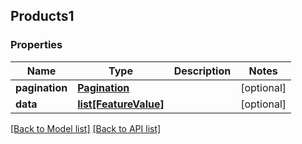 ## Products1

### Properties
Name | Type | Description | Notes
------------ | ------------- | ------------- | -------------
**pagination** | [**Pagination**](#Pagination) |  | [optional] 
**data** | [**list[FeatureValue]**](#FeatureValue) |  | [optional] 

[[Back to Model list]](#documentation-for-models) [[Back to API list]](#documentation-for-api-endpoints)


